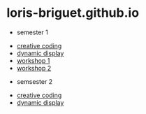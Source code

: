 # loris-briguet.github.io


+ semester 1
- [creative coding](https://loris-briguet.github.io/Ecal/s1/CreativeCoding/index.html)
- [dynamic display](loris-briguet.github.io/Ecal/s1/DynamicDisplay)
-  [workshop 1](loris-briguet.github.io/Ecal/s1/SemaineBloc/01_satisfaction/index.html)
- [workshop 2](loris-briguet.github.io/Ecal/s1/SemaineBloc/03_danceCycle/index.html)

+ semsester 2
- [creative coding](loris-briguet.github.io/Ecal/s2/CreativeCoding/index.html)
- [dynamic display](loris-briguet.github.io/Ecal/s2/DynamicDisplay)
